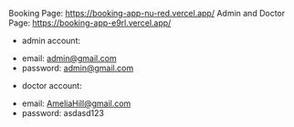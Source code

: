 Booking Page: https://booking-app-nu-red.vercel.app/
Admin and Doctor Page: https://booking-app-e9rl.vercel.app/
- admin account:
+ email: admin@gmail.com
+ password: admin@gmail.com

- doctor account:
+ email: AmeliaHill@gmail.com
+ password: asdasd123
